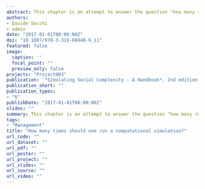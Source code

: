 ```yaml
---
abstract: This chapter is an attempt to answer the question "how many runs of a computational simulation should one do," and it gives an answer by means of statistical analysis. After defining the nature of the problem and which types of simulation are mostly affected by it, the chapter introduces statistical power analysis as a way to determine the appropriate number of runs. Two examples are then produced using results from an agent-based model. The reader is then guided through the application of this statistical technique and exposed to its limits and potentials.
authors:
- Davide Secchi
- admin
date: "2017-01-01T00:00:00Z"
doi: "10.1007/978-3-319-66948-9_11"
featured: false
image:
  caption: ''
  focal_point: ""
  preview_only: false
projects: "Project003"
publication: '*Simulating Social Complexity - A Handbook*, 2nd edition, edited by B. Edmonds and R. Meyer, Springer-Verlag Berlin Heidelberg, pp. 229-251'
publication_short: ""
publication_types:
- "6"
publishDate: "2017-01-01T00:00:00Z"
slides: ""
summary: This chapter is an attempt to answer the question "how many runs of a computational simulation should one do," and it gives an answer by means of statistical analysis. After defining the nature of the problem and which types of simulation are mostly affected by it, the chapter introduces statistical power analysis as a way to determine the appropriate number of runs. Two examples are then produced using results from an agent-based model. The reader is then guided through the application of this statistical technique and exposed to its limits and potentials.
tags:
- "Management"
title: "How many times should one run a computational simulation?"
url_code: ""
url_dataset: ""
url_pdf: ""
url_poster: ""
url_project: ""
url_slides: ""
url_source: ""
url_video: ""
---
```


<script type="text/javascript" src="//cdn.plu.mx/widget-details.js"></script>
<a href="https://plu.mx/plum/a/?doi=10.1007/978-3-319-66948-9_11" class="plumx-details"></a>
